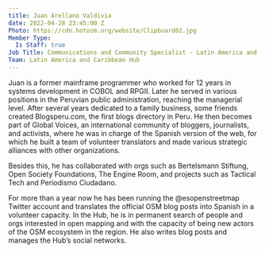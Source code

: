 ```yaml
---
title: Juan Arellano Valdivia
date: 2022-04-28 23:45:00 Z
Photo: https://cdn.hotosm.org/website/Clipboard02.jpg
Member Type:
  Is Staff: true
Job Title: Communications and Community Specialist - Latin America and Caribbean Hub
Team: Latin America and Caribbean Hub
---
```


Juan is a former mainframe programmer who worked for 12 years in systems development in COBOL and RPGII. Later he served in various positions in the Peruvian public administration, reaching the managerial level. After several years dedicated to a family business, some friends created Blogsperu.com, the first blogs directory in Peru. He then becomes part of Global Voices, an international community of bloggers, journalists, and activists, where he was in charge of the Spanish version of the web, for which he built a team of volunteer translators and made various strategic alliances with other organizations. 

Besides this, he has collaborated with orgs such as Bertelsmann Stiftung, Open Society Foundations, The Engine Room, and projects such as Tactical Tech and Periodismo Ciudadano.

For more than a year now he has been running the @esopenstreetmap Twitter account and translates the official OSM blog posts into Spanish in a volunteer capacity. In the Hub, he is in permanent search of people and orgs interested in open mapping and with the capacity of being new actors of the OSM ecosystem in the region. He also writes blog posts and manages the Hub’s social networks.
